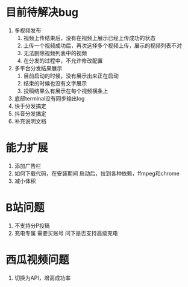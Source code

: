 # 目前待解决bug
1. 多视频发布
   1. 视频上传结束后，没有在视频上展示已经上传成功的状态
   2. 上传一个视频成功后，再次选择多个视频上传，展示的视频列表不对
   3. 无法删除视频列表中的视频
   4. 在分发的过程中，不允许修改配置
3. 多平台分发结果展示
   1. 目前启动的时候，没有展示出来正在启动
   2. 结束的时候也没有文字展示
   3. 投稿结果么有展示在每个视频横条上
4. 底部terminal没有同步输出log
5. 快手分发搞定
6. 抖音分发搞定
7. 补充说明文档

# 能力扩展
1. 添加广告栏
2. 如何下载代码，在安装期间
  启动后，拉到各种依赖，ffmpeg和chrome
1. 减小体积

# B站问题
1. 不支持分P投稿
2. 充电专属
  需要买账号
  问下是否支持高级充电

# 西瓜视频问题
1. 切换为API，增高成功率
